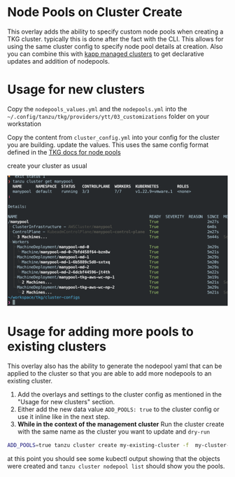 # Node Pools on Cluster Create 

This overlay adds the ability to specify custom node pools when creating a TKG cluster. typically this is done after the fact with the CLI. This allows for using the same cluster config to specify node pool details at creation. Also you can combine this with [kapp managed clusters](https://github.com/warroyo/future-blog/tree/main/TKG/kapp-managed-clusters) to get declarative updates and addition of nodepools.


# Usage for new clusters 

Copy the `nodepools_values.yml` and the `nodepools.yml` into the `~/.config/tanzu/tkg/providers/ytt/03_customizations` folder on your workstation

Copy the content from `cluster_config.yml` into your config for the cluster you are building. update the values. This uses the same config format defined in the [TKG docs for node pools](https://docs.vmware.com/en/VMware-Tanzu-Kubernetes-Grid/1.5/vmware-tanzu-kubernetes-grid-15/GUID-tanzu-k8s-clusters-node-pool.html#aws-configuration-3)


create your cluster as usual


![](images/2022-06-24-12-35-20.png)


# Usage for adding more pools to existing clusters

This overlay also has the ability to generate the nodepool yaml that can be applied to the cluster so that you are able to add more nodepools to an existing cluster. 

1. Add the overlays and settings to the cluster config as mentioned in the "Usage for new clusters" section.
2. Either add the new data value `ADD_POOLS: true` to the cluster config or use it inline like in the next step.
3. **While in the context of the management cluster** Run the cluster create with the same name as the cluster you want to update and `dry-run` 

```bash 
ADD_POOLS=true tanzu cluster create my-existing-cluster -f  my-cluster-config.yml --dry-run | kubectl apply -f-
```


at this point you should see some kubectl output showing that the objects were created and `tanzu cluster nodepool list` should show you the pools.